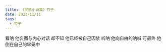 ```yaml
---
title: 《灵感小诗篇》竹子
date: 2023/11/11
tags:
  - 竹子
---
```


看呐
他妄图与内心对话
却不知
他已经被自己囚禁
听呐
他向自由的呐喊
可最终
他倒在自己的牢笼中
